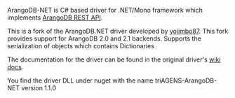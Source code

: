 ArangoDB-NET is C# based driver for .NET/Mono framework which implements [ArangoDB REST API](http://www.arangodb.com/manuals/current/ImplementorManual.html).

This is a fork of the ArangoDB.NET driver developed by [yojimbo87](https://github.com/yojimbo87/ArangoDB-NET).
This fork provides support for ArangoDB 2.0 and 2.1 backends. Supports the serialization of objects which contains
Dictionaries

The documentation for the driver can be found in the original driver's [wiki docs](https://github.com/yojimbo87/ArangoDB-NET/wiki).

You find the driver DLL under nuget with the name triAGENS-ArangoDB-NET version 1.1.0
